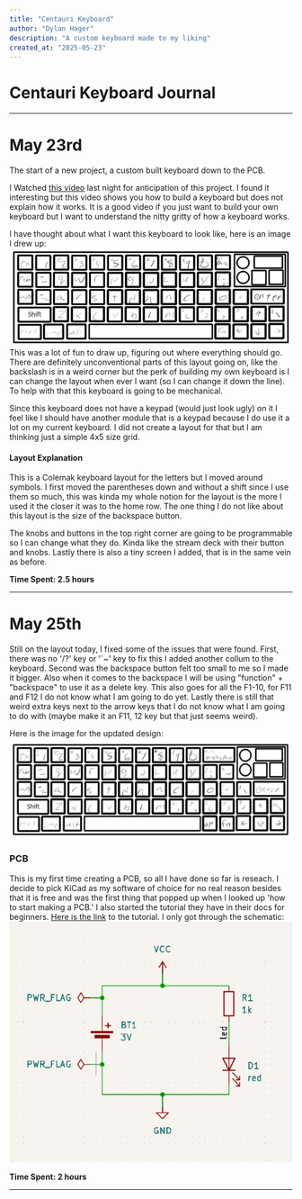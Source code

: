 ```yaml
---
title: "Centauri Keyboard"
author: "Dylan Hager"
description: "A custom keyboard made to my liking"
created_at: "2025-05-23"
---
```

# Centauri Keyboard Journal
---
# May 23rd
The start of a new project, a custom built keyboard down to the PCB.

I Watched [this video](https://youtu.be/7UXsD7nSfDY?si=mTEns_m9Yz2wHLTt) last night for anticipation of this project. I found it interesting but this video shows you how to build a keyboard but does not explain how it works. It is a good video if you just want to build your own keyboard but I want to understand the nitty gritty of how a keyboard works.

I have thought about what I want this keyboard to look like, here is an image I drew up:
![Image of Keyboard](<Journal Images/Keyboard.png>)
This was a lot of fun to draw up, figuring out where everything should go. There are definitely unconventional parts of this layout going on, like the backslash is in a weird corner but the perk of building my own keyboard is I can change the layout when ever I want (so I can change it down the line). To help with that this keyboard is going to be mechanical. 

Since this keyboard does not have a keypad (would just look ugly) on it I feel like I should have another module that is a keypad because I do use it a lot on my current keyboard. I did not create a layout for that but I am thinking just a simple 4x5 size grid.

#### Layout Explanation
This is a Colemak keyboard layout for the letters but I moved around symbols. I first moved the parentheses down and without a shift since I use them so much, this was kinda my whole notion for the layout is the more I used it the closer it was to the home row. The one thing I do not like about this layout is the size of the backspace button.

The knobs and buttons in the top right corner are going to be programmable so I can change what they do. Kinda like the stream deck with their button and knobs. Lastly there is also a tiny screen I added, that is in the same vein as before.

**Time Spent: 2.5 hours**

---
# May 25th
Still on the layout today, I fixed some of the issues that were found. First, there was no '/?' key or '`~' key to fix this I added another collum to the keyboard. Second was the backspace button felt too small to me so I made it bigger. Also when it comes to the backspace I will be using "function" + "backspace" to use it as a delete key. This also goes for all the F1-10, for F11 and F12 I do not know what I am going to do yet. Lastly there is still that weird extra keys next to the arrow keys that I do not know what I am going to do with (maybe make it an F11, 12 key but that just seems weird).

Here is the image for the updated design:
![design is here](<Journal Images/Keyboard2.0.png>)

### PCB
This is my first time creating a PCB, so all I have done so far is reseach. I decide to pick KiCad as my software of choice for no real reason besides that it is free and was the first thing that popped up when I looked up 'how to start making a PCB.' I also started the tutorial they have in their docs for beginners. [Here is the link](https://docs.kicad.org/9.0/en/getting_started_in_kicad/getting_started_in_kicad.html) to the tutorial. I only got through the schematic:
![schematic](<Journal Images/LearningSchematic.png>)

**Time Spent: 2 hours**

---